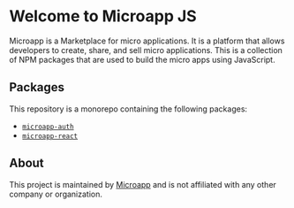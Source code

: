 # Welcome to Microapp JS

Microapp is a Marketplace for micro applications. It is a platform that allows developers to create, share, and sell micro applications.
This is a collection of NPM packages that are used to build the micro apps using JavaScript.

## Packages

This repository is a monorepo containing the following packages:

- [`microapp-auth`](/packages/microapp-auth)
- [`microapp-react`](/packages/microapp-react)

## About

This project is maintained by [Microapp](https://microapp.io) and is not affiliated with any other company or organization.
